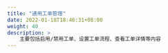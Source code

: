```yaml
---
title: "通用工单管理"
date: 2022-01-18T18:46:31+08:00
weight: 40
description: >
    主要包括启用/禁用工单、设置工单流程、查看工单详情等内容
---
```


